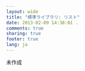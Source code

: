 ```yaml
---
layout: wide
title: "標準ライブラリ: リスト"
date: 2013-02-09 14:38:01 .
comments: true
sharing: true
footer: true
lang: ja
---
```


未作成
